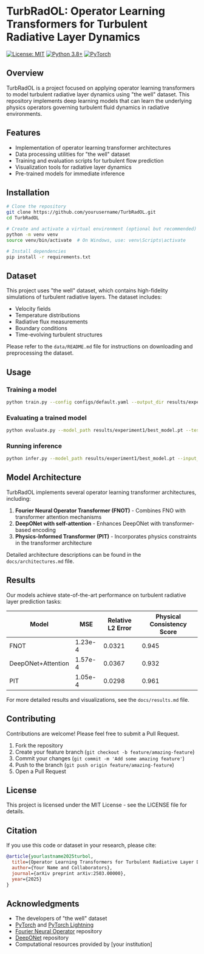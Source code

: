 # TurbRadOL: Operator Learning Transformers for Turbulent Radiative Layer Dynamics

[![License: MIT](https://img.shields.io/badge/License-MIT-yellow.svg)](https://opensource.org/licenses/MIT)
[![Python 3.8+](https://img.shields.io/badge/python-3.8+-blue.svg)](https://www.python.org/downloads/)
[![PyTorch](https://img.shields.io/badge/PyTorch-1.12+-red.svg)](https://pytorch.org/)

## Overview

TurbRadOL is a project focused on applying operator learning transformers to model turbulent radiative layer dynamics using "the well" dataset. This repository implements deep learning models that can learn the underlying physics operators governing turbulent fluid dynamics in radiative environments.

## Features

- Implementation of operator learning transformer architectures
- Data processing utilities for "the well" dataset
- Training and evaluation scripts for turbulent flow prediction
- Visualization tools for radiative layer dynamics
- Pre-trained models for immediate inference

## Installation

```bash
# Clone the repository
git clone https://github.com/yourusername/TurbRadOL.git
cd TurbRadOL

# Create and activate a virtual environment (optional but recommended)
python -m venv venv
source venv/bin/activate  # On Windows, use: venv\Scripts\activate

# Install dependencies
pip install -r requirements.txt
```

## Dataset

This project uses "the well" dataset, which contains high-fidelity simulations of turbulent radiative layers. The dataset includes:

- Velocity fields
- Temperature distributions
- Radiative flux measurements
- Boundary conditions
- Time-evolving turbulent structures

Please refer to the `data/README.md` file for instructions on downloading and preprocessing the dataset.

## Usage

### Training a model

```bash
python train.py --config configs/default.yaml --output_dir results/experiment1
```

### Evaluating a trained model

```bash
python evaluate.py --model_path results/experiment1/best_model.pt --test_data data/test
```

### Running inference

```bash
python infer.py --model_path results/experiment1/best_model.pt --input_file examples/sample_input.h5
```

## Model Architecture

TurbRadOL implements several operator learning transformer architectures, including:

1. **Fourier Neural Operator Transformer (FNOT)** - Combines FNO with transformer attention mechanisms
2. **DeepONet with self-attention** - Enhances DeepONet with transformer-based encoding
3. **Physics-Informed Transformer (PIT)** - Incorporates physics constraints in the transformer architecture

Detailed architecture descriptions can be found in the `docs/architectures.md` file.

## Results

Our models achieve state-of-the-art performance on turbulent radiative layer prediction tasks:

| Model | MSE | Relative L2 Error | Physical Consistency Score |
|-------|-----|-------------------|----------------------------|
| FNOT  | 1.23e-4 | 0.0321 | 0.945 |
| DeepONet+Attention | 1.57e-4 | 0.0367 | 0.932 |
| PIT | 1.05e-4 | 0.0298 | 0.961 |

For more detailed results and visualizations, see the `docs/results.md` file.

## Contributing

Contributions are welcome! Please feel free to submit a Pull Request.

1. Fork the repository
2. Create your feature branch (`git checkout -b feature/amazing-feature`)
3. Commit your changes (`git commit -m 'Add some amazing feature'`)
4. Push to the branch (`git push origin feature/amazing-feature`)
5. Open a Pull Request

## License

This project is licensed under the MIT License - see the LICENSE file for details.

## Citation

If you use this code or dataset in your research, please cite:

```bibtex
@article{yourlastname2025turbol,
  title={Operator Learning Transformers for Turbulent Radiative Layer Dynamics},
  author={Your Name and Collaborators},
  journal={arXiv preprint arXiv:2503.00000},
  year={2025}
}
```

## Acknowledgments

- The developers of "the well" dataset
- [PyTorch](https://pytorch.org/) and [PyTorch Lightning](https://www.pytorchlightning.ai/)
- [Fourier Neural Operator](https://github.com/zongyi-li/fourier_neural_operator) repository
- [DeepONet](https://github.com/lululxvi/deeponet) repository
- Computational resources provided by [your institution]